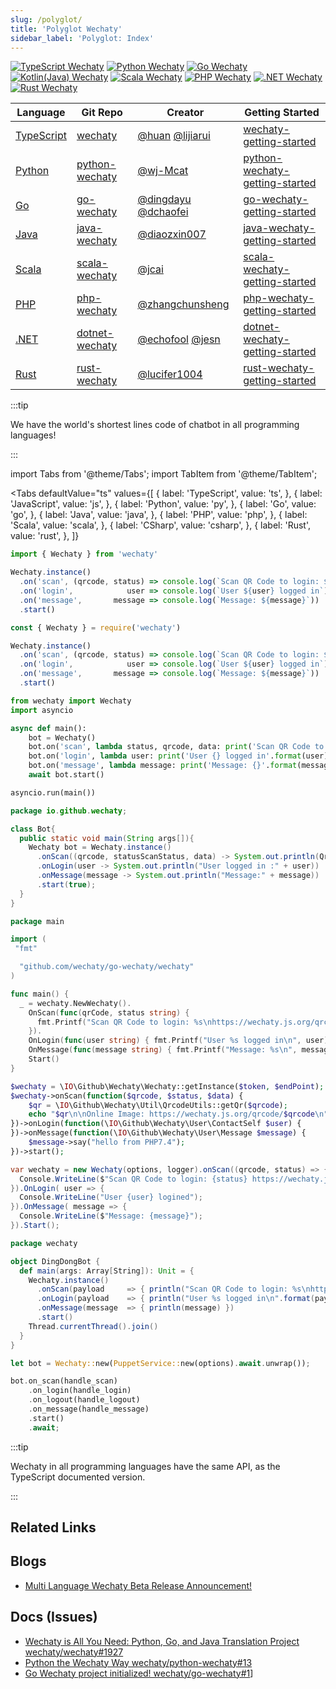 ```yaml
---
slug: /polyglot/
title: 'Polyglot Wechaty'
sidebar_label: 'Polyglot: Index'
---
```


[![TypeScript Wechaty](https://img.shields.io/badge/Wechaty-TypeScript-blue)](https://github.com/wechaty/wechaty)
[![Python Wechaty](https://img.shields.io/badge/Wechaty-Python-blue)](https://github.com/wechaty/python-wechaty)
[![Go Wechaty](https://img.shields.io/badge/Wechaty-Go-7de)](https://github.com/wechaty/go-wechaty)
[![Kotlin(Java) Wechaty](https://img.shields.io/badge/Wechaty-Kotlin-orange)](https://github.com/wechaty/java-wechaty)
[![Scala Wechaty](https://img.shields.io/badge/Wechaty-Scala-890)](https://github.com/wechaty/scala-wechaty)
[![PHP Wechaty](https://img.shields.io/badge/Wechaty-PHP-7de)](https://github.com/wechaty/php-wechaty)
[![.NET Wechaty](https://img.shields.io/badge/Wechaty-.NET-blueviolet)](https://github.com/wechaty/dotnet-wechaty)
[![Rust Wechaty](https://img.shields.io/badge/Wechaty-Rust-f42)](https://github.com/wechaty/rust-wechaty)

| Language | Git Repo | Creator | Getting Started |
| --- | --- | --- | --- |
| [TypeScript](typescript) | [wechaty](https://github.com/wechaty/wechaty) | [@huan](https://github.com/huan) [@lijiarui](https://github.com/lijiarui) | [wechaty-getting-started](https://github.com/wechaty/wechaty-getting-started) |
| [Python](python) | [python-wechaty](https://github.com/wechaty/python-wechaty) | [@wj-Mcat](https://github.com/wj-Mcat) | [python-wechaty-getting-started](https://github.com/wechaty/python-wechaty-getting-started) |
| [Go](go) | [go-wechaty](https://github.com/wechaty/go-wechaty) | [@dingdayu](https://github.com/dingdayu) [@dchaofei](https://github.com/dchaofei) | [go-wechaty-getting-started](https://github.com/wechaty/go-wechaty-getting-started) |
| [Java](java) | [java-wechaty](https://github.com/wechaty/java-wechaty) | [@diaozxin007](https://github.com/diaozxin007) | [java-wechaty-getting-started](https://github.com/wechaty/java-wechaty-getting-started) |
| [Scala](scala) | [scala-wechaty](https://github.com/wechaty/scala-wechaty) | [@jcai](https://github.com/jcai) | [scala-wechaty-getting-started](https://github.com/wechaty/scala-wechaty-getting-started) |
| [PHP](php) | [php-wechaty](https://github.com/wechaty/php-wechaty) | [@zhangchunsheng](https://github.com/zhangchunsheng) | [php-wechaty-getting-started](https://github.com/wechaty/php-wechaty-getting-started) |
| [.NET](dotnet) | [dotnet-wechaty](https://github.com/wechaty/dotnet-wechaty) | [@echofool](https://github.com/echofool) [@jesn](https://github.com/jesn) | [dotnet-wechaty-getting-started](https://github.com/wechaty/dotnet-wechaty-getting-started) |
| [Rust](rust) | [rust-wechaty](https://github.com/wechaty/rust-wechaty) | [@lucifer1004](https://github.com/lucifer1004) | [rust-wechaty-getting-started](https://github.com/wechaty/rust-wechaty-getting-started) |

:::tip

We have the world's shortest lines code of chatbot in all programming languages!

:::

import Tabs from '@theme/Tabs';
import TabItem from '@theme/TabItem';

<Tabs
  defaultValue="ts"
  values={[
    { label: 'TypeScript',  value: 'ts', },
    { label: 'JavaScript',  value: 'js', },
    { label: 'Python',      value: 'py', },
    { label: 'Go',          value: 'go', },
    { label: 'Java',        value: 'java', },
    { label: 'PHP',         value: 'php', },
    { label: 'Scala',       value: 'scala', },
    { label: 'CSharp',      value: 'csharp', },
    { label: 'Rust',        value: 'rust', },
  ]}
>

<TabItem value="ts">

```ts
import { Wechaty } from 'wechaty'

Wechaty.instance()
  .on('scan', (qrcode, status) => console.log(`Scan QR Code to login: ${status}\nhttps://wechaty.js.org/qrcode/${encodeURIComponent(qrcode)}`))
  .on('login',            user => console.log(`User ${user} logged in`))
  .on('message',       message => console.log(`Message: ${message}`))
  .start()
```

</TabItem>
<TabItem value="js">

```ts
const { Wechaty } = require('wechaty')

Wechaty.instance()
  .on('scan', (qrcode, status) => console.log(`Scan QR Code to login: ${status}\nhttps://wechaty.js.org/qrcode/${encodeURIComponent(qrcode)}`))
  .on('login',            user => console.log(`User ${user} logged in`))
  .on('message',       message => console.log(`Message: ${message}`))
  .start()
```

</TabItem>
<TabItem value="py">

```py
from wechaty import Wechaty
import asyncio

async def main():
    bot = Wechaty()
    bot.on('scan', lambda status, qrcode, data: print('Scan QR Code to login: {}\nhttps://wechaty.js.org/qrcode/{}'.format(status, qrcode)))
    bot.on('login', lambda user: print('User {} logged in'.format(user)))
    bot.on('message', lambda message: print('Message: {}'.format(message)))
    await bot.start()

asyncio.run(main())
```

</TabItem>
<TabItem value="java">

```java
package io.github.wechaty;

class Bot{
  public static void main(String args[]){
    Wechaty bot = Wechaty.instance()
      .onScan((qrcode, statusScanStatus, data) -> System.out.println(QrcodeUtils.getQr(qrcode)))
      .onLogin(user -> System.out.println("User logged in :" + user))
      .onMessage(message -> System.out.println("Message:" + message))
      .start(true);
  }
}
```

</TabItem>
<TabItem value="go">

```go
package main

import (
 "fmt"

  "github.com/wechaty/go-wechaty/wechaty"
)

func main() {
  _ = wechaty.NewWechaty().
    OnScan(func(qrCode, status string) {
      fmt.Printf("Scan QR Code to login: %s\nhttps://wechaty.js.org/qrcode/%s\n", status, qrCode)
    }).
    OnLogin(func(user string) { fmt.Printf("User %s logged in\n", user) }).
    OnMessage(func(message string) { fmt.Printf("Message: %s\n", message) }).
    Start()
}
```

</TabItem>
<TabItem value="php">

```php
$wechaty = \IO\Github\Wechaty\Wechaty::getInstance($token, $endPoint);
$wechaty->onScan(function($qrcode, $status, $data) {
    $qr = \IO\Github\Wechaty\Util\QrcodeUtils::getQr($qrcode);
    echo "$qr\n\nOnline Image: https://wechaty.js.org/qrcode/$qrcode\n";
})->onLogin(function(\IO\Github\Wechaty\User\ContactSelf $user) {
})->onMessage(function(\IO\Github\Wechaty\User\Message $message) {
    $message->say("hello from PHP7.4");
})->start();
```

</TabItem>
<TabItem value="csharp">

```csharp
var wechaty = new Wechaty(options, logger).onScan((qrcode, status) => {
  Console.WriteLine($"Scan QR Code to login: {status} https://wechaty.js.org/qrcode/{(qrcode)}`");
}).OnLogin( user => {
  Console.WriteLine("User {user} logined");
}).OnMessage( message => {
  Console.WriteLine($"Message: {message}");
}).Start();
```

</TabItem>

<TabItem value="scala">

```scala
package wechaty

object DingDongBot {
  def main(args: Array[String]): Unit = {
    Wechaty.instance()
      .onScan(payload     => { println("Scan QR Code to login: %s\nhttps://wechaty.js.org/qrcode/%s\n".format(payload.status, payload.qrcode)) })
      .onLogin(payload    => { println("User %s logged in\n".format(payload.id)) })
      .onMessage(message  => { println(message) })
      .start()
    Thread.currentThread().join()
  }
}
```

</TabItem>

<TabItem value="rust">

```rust
let bot = Wechaty::new(PuppetService::new(options).await.unwrap());

bot.on_scan(handle_scan)
    .on_login(handle_login)
    .on_logout(handle_logout)
    .on_message(handle_message)
    .start()
    .await;
```

</TabItem>

</Tabs>

:::tip

Wechaty in all programming languages have the same API, as the TypeScript documented version.

:::

## Related Links

## Blogs

- [Multi Language Wechaty Beta Release Announcement!](https://wechaty.js.org/2020/06/19/multi-language-wechaty-beta-release/)

## Docs (Issues)

- [Wechaty is All You Need: Python, Go, and Java Translation Project wechaty/wechaty#1927](https://github.com/wechaty/wechaty/discussions/1927)
- [Python the Wechaty Way wechaty/python-wechaty#13](https://github.com/wechaty/python-wechaty/issues/13)
- [Go Wechaty project initialized! wechaty/go-wechaty#1](https://github.com/wechaty/go-wechaty/issues/1)]

